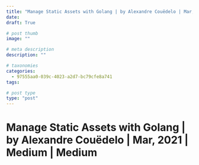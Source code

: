 ```yaml
---
title: "Manage Static Assets with Golang | by Alexandre Couëdelo | Mar, 2021 | Medium | Medium"
date: 
draft: True

# post thumb
image: ""

# meta description
description: ""

# taxonomies
categories:
  - 97555aa0-039c-4023-a2d7-bc79cfe8a741
tags:

# post type
type: "post"
---
```


# Manage Static Assets with Golang | by Alexandre Couëdelo | Mar, 2021 | Medium | Medium